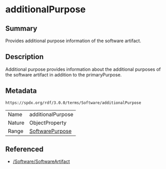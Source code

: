 <!-- Automatically generated by spec-parser v2.3.0 on 2024-07-16T15:00:52.540788+00:00 -->
<!-- SPDX-License-Identifier: Community-Spec-1.0 -->

# additionalPurpose

## Summary

Provides additional purpose information of the software artifact.


## Description

Additional purpose provides information about the additional purposes of the
software artifact in addition to the primaryPurpose.


## Metadata

`https://spdx.org/rdf/3.0.0/terms/Software/additionalPurpose`


| | |
|---|---|
| Name | additionalPurpose |
| Nature | ObjectProperty |
| Range | [SoftwarePurpose](../Vocabularies/SoftwarePurpose.md) |




## Referenced

- [/Software/SoftwareArtifact](../../Software/Classes/SoftwareArtifact.md)

